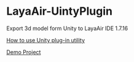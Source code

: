 ﻿
# LayaAir-UintyPlugin

Export 3d model form Unity to LayaAir IDE 1.7.16

[How to use Unity plug-in utility](http://ldc.layabox.com/doc/?language=en&nav=en-js-4-0-1)

[Demo Project](https://github.com/kevinylu/Layabox-3d-football)

